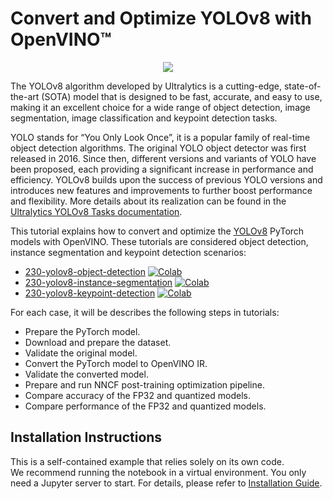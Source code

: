 # Convert and Optimize YOLOv8 with OpenVINO™

<p align="center">
    <img src="https://user-images.githubusercontent.com/29454499/212105105-f61c8aab-c1ff-40af-a33f-d0ed1fccc72e.png"/>
</p>

The YOLOv8 algorithm developed by Ultralytics is a cutting-edge, state-of-the-art (SOTA) model that is designed to be fast, accurate, and easy to use, making it an excellent choice for a wide range of object detection, image segmentation, image classification and keypoint detection tasks.

YOLO stands for “You Only Look Once”, it is a popular family of real-time object detection algorithms. The original YOLO object detector was first released in 2016. Since then, different versions and variants of YOLO have been proposed, each providing a significant increase in performance and efficiency. YOLOv8 builds upon the success of previous YOLO versions and introduces new features and improvements to further boost performance and flexibility. More details about its realization can be found in the [Ultralytics YOLOv8 Tasks documentation](https://docs.ultralytics.com/tasks/).


This tutorial explains how to convert and optimize the [YOLOv8](https://github.com/ultralytics/) PyTorch models with OpenVINO. These tutorials are considered object detection, instance segmentation and keypoint detection scenarios:

- [230-yolov8-object-detection](./230-yolov8-object-detection.ipynb) [![Colab](https://colab.research.google.com/assets/colab-badge.svg)](https://colab.research.google.com/github/openvinotoolkit/openvino_notebooks/blob/main/notebooks/230-yolov8-optimization/230-yolov8-object-detection.ipynb)
- [230-yolov8-instance-segmentation](./230-yolov8-instance-segmentation.ipynb) [![Colab](https://colab.research.google.com/assets/colab-badge.svg)](https://colab.research.google.com/github/openvinotoolkit/openvino_notebooks/blob/main/notebooks/230-yolov8-optimization/230-yolov8-instance-segmentation.ipynb)
- [230-yolov8-keypoint-detection](./230-yolov8-keypoint-detection.ipynb) [![Colab](https://colab.research.google.com/assets/colab-badge.svg)](https://colab.research.google.com/github/openvinotoolkit/openvino_notebooks/blob/main/notebooks/230-yolov8-optimization/230-yolov8-keypoint-detection.ipynb)


For each case, it will be describes the following steps in tutorials:
- Prepare the PyTorch model.
- Download and prepare the dataset.
- Validate the original model.
- Convert the PyTorch model to OpenVINO IR.
- Validate the converted model.
- Prepare and run NNCF post-training optimization pipeline.
- Compare accuracy of the FP32 and quantized models.
- Compare performance of the FP32 and quantized models.


## Installation Instructions

This is a self-contained example that relies solely on its own code.</br>
We recommend  running the notebook in a virtual environment. You only need a Jupyter server to start.
For details, please refer to [Installation Guide](../../README.md).
